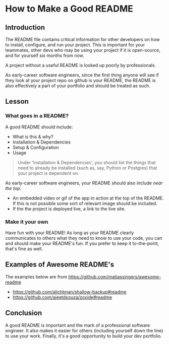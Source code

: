 # How to Make a Good README

## Introduction

The README file contains critical information for other developers on how to install, configure, and run your project. This is important for your teammates, other devs who may be using your 
project if it is open-source, and for yourself six months from now.

A project without a useful README is looked up poorly by professionals. 

As early-career software engineers, since the first thing anyone will see if they look at your project repo on github is your README, the README is also effectively a part of your portfolio and should be treated as such.

## Lesson

### What goes in a README?

A good README should include:

- What is this & why?
- Installation & Dependencies
- Setup & Configuration
- Usage

> Under 'Installation & Dependencies', you should list the things that need to already be installed (such as, say, Python or Postgres) that your project is dependent on.

As early-career software engineers, your README should also include *near the top*:

- An embedded video or gif of the app in action at the top of the README. If this is not possible some sort of relevant image should be included.
- If the the project is deployed live, a link to the live site.

### Make it your own

Have fun with your README! As long as your README clearly communicates to others what they need to know to use your code, you can and should make your README's fun. If you prefer to keep it to-the-point, that's fine as well.

## Examples of Awesome README's

The examples below are from https://github.com/matiassingers/awesome-readme

- https://github.com/alichtman/shallow-backup#readme
- https://github.com/ajeetdsouza/zoxide#readme

## Conclusion

A good README is important and the mark of a professional software engineer. It also makes it easier for others (including yourself down the line) to use your work. Finally, it's a good opportunity to build your dev portfolio.
